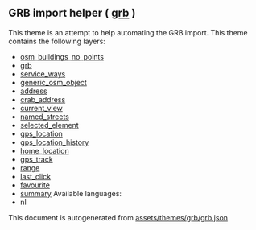 [//]: # (WARNING: this file is automatically generated. Please find the sources at the bottom and edit those sources)

## GRB import helper ( [grb](https://mapcomplete.org/grb) )
This theme is an attempt to help automating the GRB import.
This theme contains the following layers:
 - [osm_buildings_no_points](../Layers/osm_buildings_no_points.md)
 - [grb](../Layers/grb.md)
 - [service_ways](../Layers/service_ways.md)
 - [generic_osm_object](../Layers/generic_osm_object.md)
 - [address](../Layers/address.md)
 - [crab_address](../Layers/crab_address.md)
 - [current_view](../Layers/current_view.md)
 - [named_streets](../Layers/named_streets.md)
 - [selected_element](../Layers/selected_element.md)
 - [gps_location](../Layers/gps_location.md)
 - [gps_location_history](../Layers/gps_location_history.md)
 - [home_location](../Layers/home_location.md)
 - [gps_track](../Layers/gps_track.md)
 - [range](../Layers/range.md)
 - [last_click](../Layers/last_click.md)
 - [favourite](../Layers/favourite.md)
 - [summary](../Layers/summary.md)
Available languages:
 - nl


This document is autogenerated from [assets/themes/grb/grb.json](https://github.com/pietervdvn/MapComplete/blob/develop/assets/themes/grb/grb.json)
